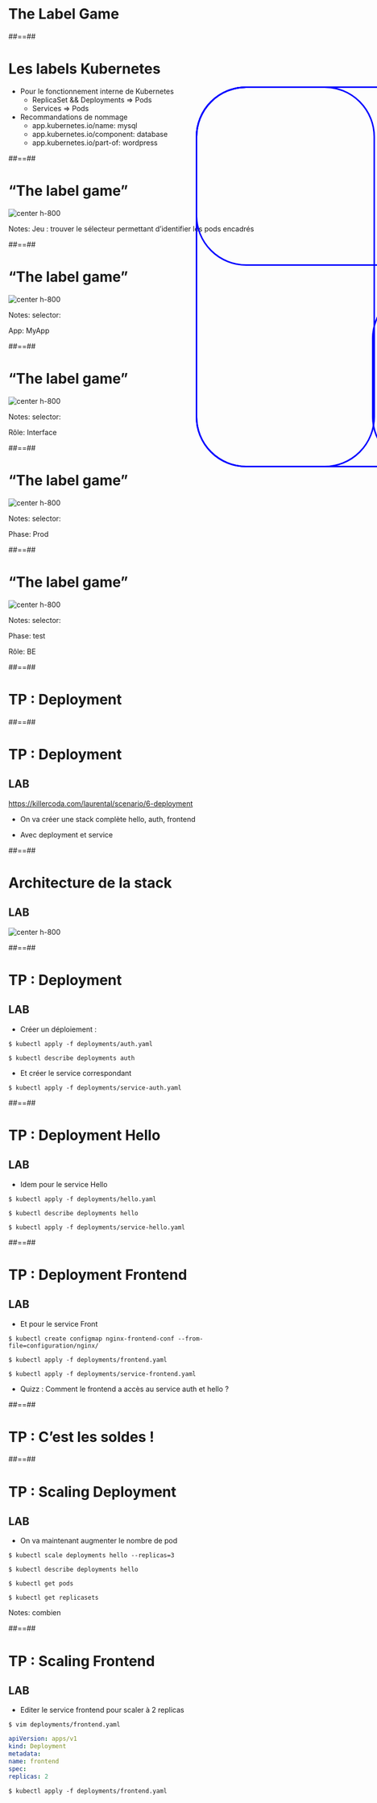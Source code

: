 <!-- .slide: class="transition-bg-sfeir-3"-->

# The Label Game

##==##

<!-- .slide:-->

# Les labels Kubernetes

- Pour le fonctionnement interne de Kubernetes
  - ReplicaSet && Deployments ⇒ Pods
  - Services ⇒ Pods
- Recommandations de nommage
  - app.kubernetes.io/name: mysql
  - app.kubernetes.io/component: database
  - app.kubernetes.io/part-of: wordpress

##==##

<!-- .slide:-->

# “The label game”

![center h-800](./assets/images/label-game.png)

Notes:
Jeu : trouver le sélecteur permettant d’identifier les pods encadrés

##==##

<!-- .slide:-->

# “The label game”

![center h-800](./assets/images/label-game.png)

<div style="border:blue solid 3px; border-radius:100px; position:absolute; width:700px; height: 750px; top:250px; left: 600px;" ></div>

Notes:
selector:

App: MyApp

##==##

<!-- .slide:-->

# “The label game”

![center h-800](./assets/images/label-game.png)

<div style="border:blue solid 3px; border-radius:100px; position:absolute; width:350px; height: 750px; top:250px; left: 600px;" ></div>

Notes:
selector:

Rôle: Interface

##==##

<!-- .slide:-->

# “The label game”

![center h-800](./assets/images/label-game.png)

<div style="border:blue solid 3px; border-radius:100px; position:absolute; width:700px; height: 350px; top:250px; left: 600px;" ></div>

Notes:
selector:

Phase: Prod

##==##

<!-- .slide:-->

# “The label game”

![center h-800](./assets/images/label-game.png)

<div style="border:blue solid 3px; border-radius:100px; position:absolute; width:350px; height: 350px; top:650px; left: 950px;" ></div>

Notes:
selector:

Phase: test

Rôle: BE

##==##

<!-- .slide: class="transition-bg-sfeir-2"-->

# TP : Deployment

##==##

<!-- .slide: class="exercice"-->

# TP : Deployment

## LAB

https://killercoda.com/laurental/scenario/6-deployment

- On va créer une stack complète hello, auth, frontend

- Avec deployment et service

##==##

<!-- .slide: class="exercice"-->

# Architecture de la stack

## LAB

![center h-800](./assets/images/archi-tp-deployment.svg)

##==##

<!-- .slide: class="exercice"-->

# TP : Deployment

## LAB

- Créer un déploiement :

`$ kubectl apply -f deployments/auth.yaml`

`$ kubectl describe deployments auth`

- Et créer le service correspondant

`$ kubectl apply -f deployments/service-auth.yaml`

##==##

<!-- .slide: class="exercice"-->

# TP : Deployment Hello

## LAB

- Idem pour le service Hello

`$ kubectl apply -f deployments/hello.yaml`

`$ kubectl describe deployments hello`

`$ kubectl apply -f deployments/service-hello.yaml`

##==##

<!-- .slide: class="exercice"-->

# TP : Deployment Frontend

## LAB

- Et pour le service Front

`$ kubectl create configmap nginx-frontend-conf --from-file=configuration/nginx/`

`$ kubectl apply -f deployments/frontend.yaml`

`$ kubectl apply -f deployments/service-frontend.yaml`

- Quizz : Comment le frontend a accès au service auth et hello ?

##==##

<!-- .slide: class="transition-bg-sfeir-2"-->

# TP : C’est les soldes !

##==##

<!-- .slide: class="exercice"-->

# TP : Scaling Deployment

## LAB

- On va maintenant augmenter le nombre de pod

`$ kubectl scale deployments hello --replicas=3`

`$ kubectl describe deployments hello`

`$ kubectl get pods`

`$ kubectl get replicasets`

Notes:
combien

##==##

<!-- .slide: class="exercice with-code"-->

# TP : Scaling Frontend

## LAB

- Editer le service frontend pour scaler à 2 replicas

`$ vim deployments/frontend.yaml`

```yaml
apiVersion: apps/v1
kind: Deployment
metadata:
name: frontend
spec:
replicas: 2
```

`$ kubectl apply -f deployments/frontend.yaml`
